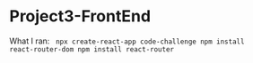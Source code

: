 # Project3-FrontEnd

What I ran:
<code>
npx create-react-app code-challenge
npm install react-router-dom
npm install react-router
</code>
